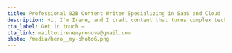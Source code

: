 ```yaml
---
title: Professional B2B Content Writer Specializing in SaaS and Cloud
description: Hi, I'm Irene, and I craft content that turns complex tech into clear value.
cta_label: Get in touch →
cta_link: mailto:irenemyronova@gmail.com
photo: /media/hero__my-photo6.png
---
```

